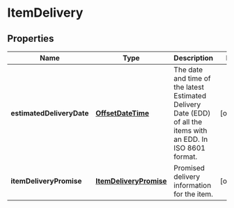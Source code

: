 
# ItemDelivery

## Properties
Name | Type | Description | Notes
------------ | ------------- | ------------- | -------------
**estimatedDeliveryDate** | [**OffsetDateTime**](OffsetDateTime.md) | The date and time of the latest Estimated Delivery Date (EDD) of all the items with an EDD. In ISO 8601 format. |  [optional]
**itemDeliveryPromise** | [**ItemDeliveryPromise**](ItemDeliveryPromise.md) | Promised delivery information for the item. |  [optional]



